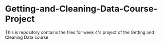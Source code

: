 # Getting-and-Cleaning-Data-Course-Project
This is repository contains the files for week 4's project of the Getting and Cleaning Data course
